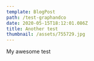 ```yaml
---
template: BlogPost
path: /test-graphandco
date: 2020-05-15T18:12:01.086Z
title: Another test
thumbnail: /assets/755729.jpg
---
```

My awesome test
